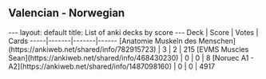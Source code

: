 <h2>Valencian  -  Norwegian</h2>
---
layout: default
title: List of anki decks by score
---
Deck | Score | Votes | Cards
-----|-------|-------|------
[Anatomie Muskeln des Menschen](https://ankiweb.net/shared/info/782915723) | 3 | 2 | 215
[EVMS Muscles Sean](https://ankiweb.net/shared/info/468430230) | 0 | 0 | 8
[Noruec A1 - A2](https://ankiweb.net/shared/info/1487098160) | 0 | 0 | 4917
